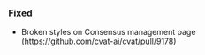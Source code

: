 ### Fixed

- Broken styles on Consensus management page
  (<https://github.com/cvat-ai/cvat/pull/9178>)
